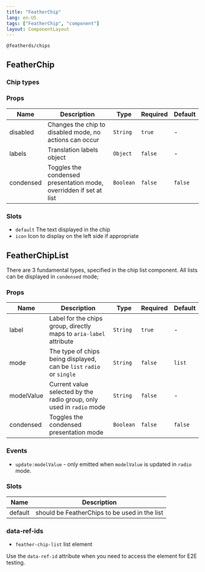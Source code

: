 ```yaml
---
title: "FeatherChip"
lang: en-US
tags: ["FeatherChip", "component"]
layout: ComponentLayout
---
```


`@featherds/chips`

## FeatherChip

### Chip types

<Chips-Examples/>

### Props

| Name      | Description                                                        | Type      | Required | Default |
| --------- | ------------------------------------------------------------------ | --------- | -------- | ------- |
| disabled  | Changes the chip to disabled mode, no actions can occur            | `String`  | `true`   | -       |
| labels    | Translation labels object                                          | `Object`  | `false`  | -       |
| condensed | Toggles the condensed presentation mode, overridden if set at list | `Boolean` | `false`  | `false` |

### Slots

- `default` The text displayed in the chip
- `icon` Icon to display on the left side if appropriate

## FeatherChipList

There are 3 fundamental types, specified in the chip list component. All lists can be displayed in `condensed` mode;

### Props

| Name       | Description                                                          | Type      | Required | Default |
| ---------- | -------------------------------------------------------------------- | --------- | -------- | ------- |
| label      | Label for the chips group, directly maps to `aria-label` attribute   | `String`  | `true`   | -       |
| mode       | The type of chips being displayed, can be `list` `radio` or `single` | `String`  | `false`  | `list`  |
| modelValue | Current value selected by the radio group, only used in `radio` mode | `String`  | `false`  | -       |
| condensed  | Toggles the condensed presentation mode                              | `Boolean` | `false`  | `false` |

### Events

- `update:modelValue` - only emitted when `modelValue` is updated in `radio` mode.

### Slots

| Name    | Description                                   |
| ------- | --------------------------------------------- |
| default | should be FeatherChips to be used in the list |

### data-ref-ids

- `feather-chip-list` list element

Use the `data-ref-id` attribute when you need to access the element for E2E testing.
